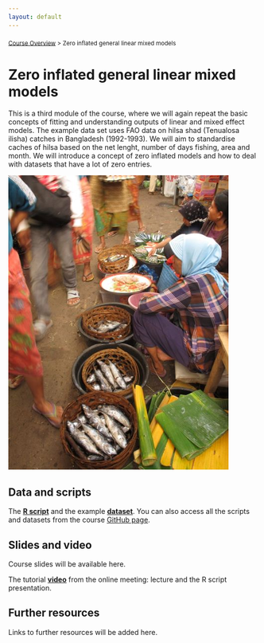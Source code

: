 ```yaml
---
layout: default
---
```


<sub>[Course Overview](index.md) \> Zero inflated general linear mixed models</sub>

# Zero inflated general linear mixed models

This is a third module of the course, where we will again repeat the basic concepts of fitting and understanding outputs of linear and mixed effect models. The example data set uses FAO data on hilsa shad (Tenualosa ilisha) catches in Bangladesh (1992-1993). We will aim to standardise caches of hilsa based on the net lenght, number of days fishing, area and month. We will introduce a concept of zero inflated models and how to deal with datasets that have a lot of zero entries.

![](./images/hilsha_S.jpg)

## Data and scripts

The [**R script**](Hilsha1.R) and the example [**dataset**](hilsha.csv). You can also access all the scripts and datasets from the course [GitHub page](https://github.com/fishsizeproject/CPUEcourse).

## Slides and video

Course slides will be available here.

The tutorial [**video**](https://youtu.be/eridyDYjF7Q) from the online meeting: lecture and the R script presentation.

## Further resources

Links to further resources will be added here.

<br/>
